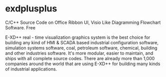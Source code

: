 # exdplusplus
C/C++ Source Code on Office Ribbon UI, Visio Like Diagramming Flowchart Software. Free

E-XD++ real - time visualization graphics system is the best choice for building any kind of HMI & SCADA based industrial configuration software, simulation systems software, coal, petroleum software, chemical, building and other industries software. It's more modular, easier to maintain, and ships with all complete source codes. There are already more than 1,000 companies around the world that are using E-XD++ for building many kinds of industrial applications.
